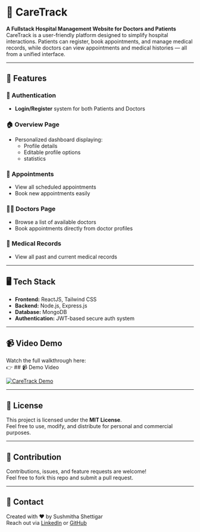 # 💊 CareTrack

**A Fullstack Hospital Management Website for Doctors and Patients**  
CareTrack is a user-friendly platform designed to simplify hospital interactions. Patients can register, book appointments, and manage medical records, while doctors can view appointments and medical histories — all from a unified interface.

---

## 🚀 Features

### 🔐 Authentication

- **Login/Register** system for both Patients and Doctors

### 🏠 Overview Page

- Personalized dashboard displaying:
  - Profile details
  - Editable profile options
  - statistics

### 📅 Appointments

- View all scheduled appointments
- Book new appointments easily

### 🧑‍⚕️ Doctors Page

- Browse a list of available doctors
- Book appointments directly from doctor profiles

### 📁 Medical Records

- View all past and current medical records

---

## 🖥️ Tech Stack

- **Frontend:** ReactJS, Tailwind CSS
- **Backend:** Node.js, Express.js
- **Database:** MongoDB
- **Authentication:** JWT-based secure auth system

---

## 📹 Video Demo

Watch the full walkthrough here:  
👉 ## 📹 Demo Video

[![CareTrack Demo](https://img.youtube.com/vi/tKiqx73z1Oo/0.jpg)](https://youtu.be/tKiqx73z1Oo)

---

## 📝 License

This project is licensed under the **MIT License**.  
Feel free to use, modify, and distribute for personal and commercial purposes.

---

## 🙌 Contribution

Contributions, issues, and feature requests are welcome!  
Feel free to fork this repo and submit a pull request.

---

## 💬 Contact

Created with ❤️ by Sushmitha Shettigar  
Reach out via [LinkedIn](https://www.linkedin.com/in/sushmithashettigar/) or [GitHub](https://github.com/sushmithashettigar29)
